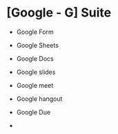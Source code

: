 [Google - G] Suite
==============


- Google Form
- Google Sheets
- Google Docs
- Google slides

- Google meet
- Google hangout
- Google Due

- 